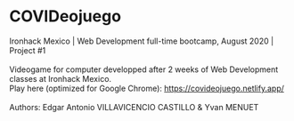 # COVIDeojuego
Ironhack Mexico | Web Development full-time bootcamp, August 2020 | Project #1 
<br>
<br>
Videogame for computer developped after 2 weeks of Web Development classes at Ironhack Mexico.
<br>
Play here (optimized for Google Chrome): https://covideojuego.netlify.app/
<br>
<br>
Authors: Edgar Antonio VILLAVICENCIO CASTILLO & Yvan MENUET
